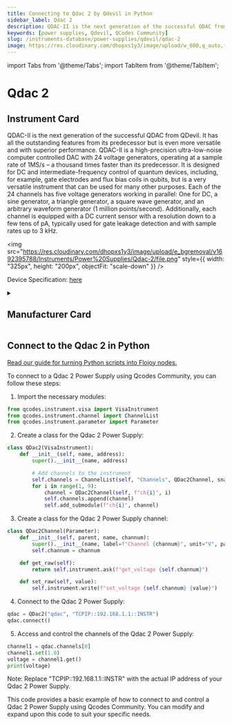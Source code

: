 ```yaml
---
title: Connecting to Qdac 2 by Qdevil in Python
sidebar_label: Qdac 2
description: QDAC-II is the next generation of the successful QDAC from QDevil. It has all the outstanding features from its predecessor but is even more versatile and with superior performance. QDAC-II is a high-precision ultra-low-noise computer controlled DAC with 24 voltage generators, operating at a sample rate of 1MS/s – a thousand times faster than its predecessor. It is designed for DC and intermediate-frequency control of quantum devices, including, for example, gate electrodes and flux bias coils in qubits, but is a very versatile instrument that can be used for many other purposes. Each of the 24 channels has five voltage generators working in parallel-> One for DC, a sine generator, a triangle generator, a square wave generator, and an arbitrary waveform generator (1 million points/second). Additionally, each channel is equipped with a DC current sensor with a resolution down to a few tens of pA, typically used for gate leakage detection and with sample rates up to 3 kHz.
keywords: [power supplies, Qdevil, QCodes Community]
slug: /instruments-database/power-supplies/qdevil/qdac-2
image: https://res.cloudinary.com/dhopxs1y3/image/upload/w_600,q_auto,f_auto/e_bgremoval/v1692395788/Instruments/Power%20Supplies/Qdac-2/file.jpg
---
```


import Tabs from '@theme/Tabs';
import TabItem from '@theme/TabItem';

# Qdac 2

## Instrument Card

<div className="flex">

<div>

QDAC-II is the next generation of the successful QDAC from QDevil. It has all the outstanding features from its predecessor but is even more versatile and with superior performance. QDAC-II is a high-precision ultra-low-noise computer controlled DAC with 24 voltage generators, operating at a sample rate of 1MS/s – a thousand times faster than its predecessor. It is designed for DC and intermediate-frequency control of quantum devices, including, for example, gate electrodes and flux bias coils in qubits, but is a very versatile instrument that can be used for many other purposes. Each of the 24 channels has five voltage generators working in parallel: One for DC, a sine generator, a triangle generator, a square wave generator, and an arbitrary waveform generator (1 million points/second). Additionally, each channel is equipped with a DC current sensor with a resolution down to a few tens of pA, typically used for gate leakage detection and with sample rates up to 3 kHz.

</div>

<img src="https://res.cloudinary.com/dhopxs1y3/image/upload/e_bgremoval/v1692395788/Instruments/Power%20Supplies/Qdac-2/file.png" style={{ width: "325px", height: "200px", objectFit: "scale-down" }} />

</div>

<div className="flex text-center">

<p>Device Specification: <a target="\_blank" href="/instruments-database/all-instruments/">here</a></p>

</div>

<details style={{ marginTop: "15px"}}>
<summary><h2>Manufacturer Card</h2></summary>

<img src="https://res.cloudinary.com/dhopxs1y3/image/upload/v1692125970/Instruments/Vendor%20Logos/QDevils.png" style={{ width: "100%", height: "170px",objectFit: "scale-down" }} />

Founded in 2016, QDevil is an international quantum technology company focused on developing and manufacturing auxiliary electronics and specialized components, operating from mK to room temperature. The mission is to accelerate research and development in quantum electronics labs. To fulfill the mission QDevil helps customers around the world by supplying world-class auxiliary electronics.

<ul>
  <li>Headquarters: COPENHAGEN, DENMARK</li>
  <li>Yearly Revenue (millions, USD): 2.0</li>
  <li>Vendor Website: <a href="https://qdevil.com/">here</a></li>
</ul>
</details>

## Connect to the Qdac 2 in Python

[Read our guide for turning Python scripts into Flojoy nodes.](https://docs.flojoy.ai/custom-nodes/creating-custom-node/)
<Tabs>
<TabItem value="QCodes Community" label="QCodes Community">

To connect to a Qdac 2 Power Supply using Qcodes Community, you can follow these steps:

1. Import the necessary modules:

```python
from qcodes.instrument.visa import VisaInstrument
from qcodes.instrument.channel import ChannelList
from qcodes.instrument.parameter import Parameter
```

2. Create a class for the Qdac 2 Power Supply:

```python
class QDac2(VisaInstrument):
    def __init__(self, name, address):
        super().__init__(name, address)

        # Add channels to the instrument
        self.channels = ChannelList(self, "Channels", QDac2Channel, snapshotable=False)
        for i in range(1, 9):
            channel = QDac2Channel(self, f"ch{i}", i)
            self.channels.append(channel)
            self.add_submodule(f"ch{i}", channel)
```

3. Create a class for the Qdac 2 Power Supply channel:

```python
class QDac2Channel(Parameter):
    def __init__(self, parent, name, channum):
        super().__init__(name, label=f"Channel {channum}", unit="V", parent=parent)
        self.channum = channum

    def get_raw(self):
        return self.instrument.ask(f"get_voltage {self.channum}")

    def set_raw(self, value):
        self.instrument.write(f"set_voltage {self.channum} {value}")
```

4. Connect to the Qdac 2 Power Supply:

```python
qdac = QDac2("qdac", "TCPIP::192.168.1.1::INSTR")
qdac.connect()
```

5. Access and control the channels of the Qdac 2 Power Supply:

```python
channel1 = qdac.channels[0]
channel1.set(1.0)
voltage = channel1.get()
print(voltage)
```

Note: Replace "TCPIP::192.168.1.1::INSTR" with the actual IP address of your Qdac 2 Power Supply.

This code provides a basic example of how to connect to and control a Qdac 2 Power Supply using Qcodes Community. You can modify and expand upon this code to suit your specific needs.

</TabItem>
</Tabs>